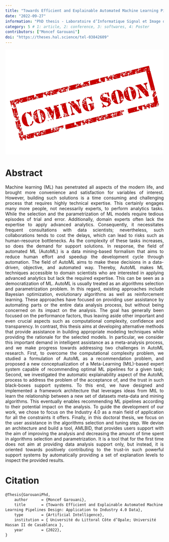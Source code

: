 ```yaml
---
title: "Towards Efficient and Explainable Automated Machine Learning Pipelines Design"
date: "2022-09-27"
information: "PhD thesis - Laboratoire d’Informatique Signal et Image de la Côte d’Opale, Calais France"
category: 5 # 1: article, 2: conference, 3: softwares, 4: Poster
contributors: ["Moncef Garouani"]
doi: "https://theses.hal.science/tel-03842609"
---
```


<a href=" " target="_blank"><img src="phd.png" /></a>

# Abstract
<p style='text-align: justify;'>
Machine learning (ML) has penetrated all aspects of the modern life, and brought more convenience and satisfaction for variables of interest. However, building such solutions is a time consuming and challenging process that requires highly technical expertise. This certainly engages many more people, not necessarily experts, to perform analytics tasks. While the selection and the parametrization of ML models require tedious episodes of trial and error. Additionally, domain experts often lack the expertise to apply advanced analytics. Consequently, it necessitates frequent consultations with data scientists; nevertheless, such collaborations tends to cost the delays, which can lead to risks such as human-resource bottlenecks. As the complexity of these tasks increases, so does the demand for support solutions. In response, the field of automated ML (AutoML) is a data mining-based formalism that aims to reduce human effort and speedup the development cycle through automation.
The field of AutoML aims to make these decisions in a data-driven, objective, and automated way. Thereby, AutoML makes ML techniques accessible to domain scientists who are interested in applying advanced analytics but lack the required expertise. This can be seen as a democratization of ML. AutoML is usually treated as an algorithms selection and parametrization problem. In this regard, existing approaches include Bayesian optimization, evolutionary algorithms as well as reinforcement learning. These approaches have focused on providing user assistance by automating parts or the entire data analysis process, but without being concerned on its impact on the analysis. The goal has generally been focused on the performance factors, thus leaving aside other important and even crucial aspects such as computational complexity, confidence and transparency. In contrast, this thesis aims at developing alternative methods that provide assistance in building appropriate modeling techniques while providing the rationale for the selected models. In particular, we consider this important demand in intelligent assistance as a meta-analysis process, and we make progress towards addressing two challenges in AutoML research. First, to overcome the computational complexity problem, we studied a formulation of AutoML as a recommendation problem, and proposed a new conceptualization of a Meta-Learning (MtL)-based expert system capable of recommending optimal ML pipelines for a given task; Second, we investigated the automatic explainability aspect of the AutoML process to address the problem of the acceptance of, and the trust in such black-boxes support systems.
To this end, we have designed and implemented a framework architecture that leverages ideas from MtL to learn the relationship between a new set of datasets meta-data and mining algorithms. This eventually enables recommending ML pipelines according to their potential impact on the analysis. To guide the development of our work, we chose to focus on the Industry 4.0 as a main field of application for all the constraints it offers. Finally, in this doctoral thesis, we focus on the user assistance in the algorithms selection and tuning step. We devise an architecture and build a tool, AMLBID, that provides users support with the aim of improving the analysis and decreasing the amount of time spent in algorithms selection and parametrization. It is a tool that for the first time does not aim at providing data analysis support only, but instead, it is oriented towards positively contributing to the trust-in such powerful support systems by automatically providing a set of explanation levels to inspect the provided results.
</p>


# Citation

```
@Thesis{GarouaniPhd,
    author      = {Moncef Garouani},
    title       = {Towards Efficient and Explainable Automated Machine Learning Pipelines Design: Application to Industry 4.0 Data},
    type        = {Artificial Intelligence}, 
    institution = { Université du Littoral Côte d’Opale; Université Hassan II de Casablanca },
    year        = {2022},
}
```